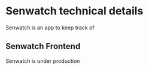 # Senwatch technical details
Senwatch is an app to keep track of
## Senwatch Frontend
Senwatch is under production 
